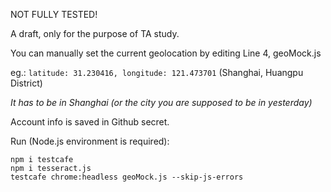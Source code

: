 NOT FULLY TESTED! 

A draft, only for the purpose of TA study.

You can manually set the current geolocation by editing Line 4, geoMock.js

eg.: `latitude: 31.230416, longitude: 121.473701` (Shanghai, Huangpu District)

*It has to be in Shanghai (or the city you are supposed to be in yesterday)*

Account info is saved in Github secret.

Run (Node.js environment is required):
```
npm i testcafe
npm i tesseract.js
testcafe chrome:headless geoMock.js --skip-js-errors
```
